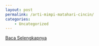 ```yaml
---
layout: post
permalink: /arti-mimpi-matahari-cincin/
categories:
    - Uncategorized
---
```


[Baca Selengkapnya](/03)